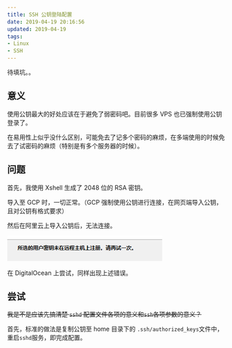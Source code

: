 ```yaml
---
title: SSH 公钥登陆配置
date: 2019-04-19 20:16:56
updated: 2019-04-19
tags:
- Linux
- SSH
---
```


待填坑。。

<!-- more -->

## 意义

使用公钥最大的好处应该在于避免了弱密码吧。目前很多 VPS 也已强制使用公钥登录了。

在易用性上似乎没什么区别，可能免去了记多个密码的麻烦，在多端使用的时候免去了试密码的麻烦（特别是有多个服务器的时候）。

## 问题

首先，我使用 Xshell 生成了 2048 位的 RSA 密钥。

导入至 GCP 时，一切正常。（GCP 强制使用公钥进行连接，在网页端导入公钥，且对公钥有格式要求）

然后在阿里云上导入公钥后，无法连接。

![1555674231944](ssh-pubkey-authentication/1555674231944.png)

在 DigitalOcean 上尝试，同样出现上述错误。

## 尝试

~~我是不是应该先搞清楚 `sshd` 配置文件各项的意义和`ssh`各项参数的意义？~~

首先，标准的做法是复制公钥至 home 目录下的 `.ssh/authorized_keys`文件中，重启`sshd`服务，即完成配置。